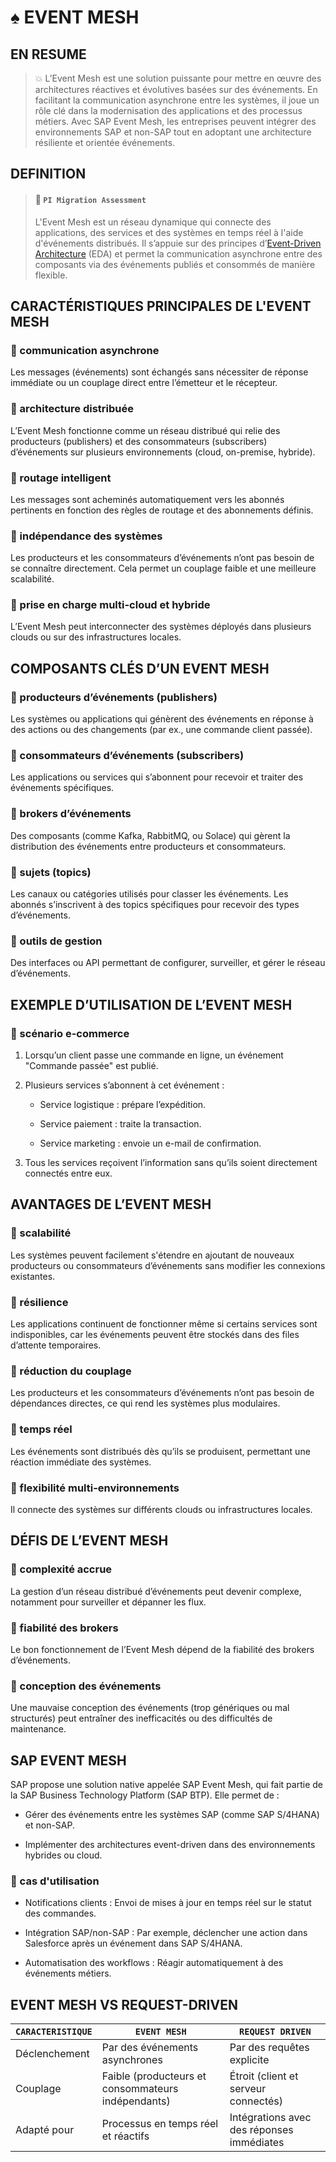 # ♠ EVENT MESH

## EN RESUME

> :boom: L’Event Mesh est une solution puissante pour mettre en œuvre des architectures réactives et évolutives basées sur des événements. En facilitant la communication asynchrone entre les systèmes, il joue un rôle clé dans la modernisation des applications et des processus métiers. Avec SAP Event Mesh, les entreprises peuvent intégrer des environnements SAP et non-SAP tout en adoptant une architecture résiliente et orientée événements.

## DEFINITION

> #### :bookmark: `PI Migration Assessment`
>
> L'Event Mesh est un réseau dynamique qui connecte des applications, des services et des systèmes en temps réel à l'aide d'événements distribués.
> Il s’appuie sur des principes d’[Event-Driven Architecture](../☼%20UNIT%200%20-%20Lexicon/♠%20Event-Driven%20Architecture.md) (EDA) et permet la communication asynchrone entre des composants via des événements publiés et consommés de manière flexible.

## CARACTÉRISTIQUES PRINCIPALES DE L'EVENT MESH

### :small_red_triangle_down: communication asynchrone

Les messages (événements) sont échangés sans nécessiter de réponse immédiate ou un couplage direct entre l’émetteur et le récepteur.

### :small_red_triangle_down: architecture distribuée

L’Event Mesh fonctionne comme un réseau distribué qui relie des producteurs (publishers) et des consommateurs (subscribers) d’événements sur plusieurs environnements (cloud, on-premise, hybride).

### :small_red_triangle_down: routage intelligent

Les messages sont acheminés automatiquement vers les abonnés pertinents en fonction des règles de routage et des abonnements définis.

### :small_red_triangle_down: indépendance des systèmes

Les producteurs et les consommateurs d’événements n’ont pas besoin de se connaître directement. Cela permet un couplage faible et une meilleure scalabilité.

### :small_red_triangle_down: prise en charge multi-cloud et hybride

L’Event Mesh peut interconnecter des systèmes déployés dans plusieurs clouds ou sur des infrastructures locales.

## COMPOSANTS CLÉS D’UN EVENT MESH

### :small_red_triangle_down: producteurs d’événements (publishers)

Les systèmes ou applications qui génèrent des événements en réponse à des actions ou des changements (par ex., une commande client passée).

### :small_red_triangle_down: consommateurs d’événements (subscribers)

Les applications ou services qui s’abonnent pour recevoir et traiter des événements spécifiques.

### :small_red_triangle_down: brokers d’événements

Des composants (comme Kafka, RabbitMQ, ou Solace) qui gèrent la distribution des événements entre producteurs et consommateurs.

### :small_red_triangle_down: sujets (topics)

Les canaux ou catégories utilisés pour classer les événements. Les abonnés s’inscrivent à des topics spécifiques pour recevoir des types d’événements.

### :small_red_triangle_down: outils de gestion

Des interfaces ou API permettant de configurer, surveiller, et gérer le réseau d’événements.

## EXEMPLE D’UTILISATION DE L’EVENT MESH

### :small_red_triangle_down: scénario e-commerce

1. Lorsqu’un client passe une commande en ligne, un événement "Commande passée" est publié.

2. Plusieurs services s’abonnent à cet événement :

   - Service logistique : prépare l’expédition.

   - Service paiement : traite la transaction.

   - Service marketing : envoie un e-mail de confirmation.

3. Tous les services reçoivent l’information sans qu’ils soient directement connectés entre eux.

## AVANTAGES DE L’EVENT MESH

### :small_red_triangle_down: scalabilité

Les systèmes peuvent facilement s'étendre en ajoutant de nouveaux producteurs ou consommateurs d’événements sans modifier les connexions existantes.

### :small_red_triangle_down: résilience

Les applications continuent de fonctionner même si certains services sont indisponibles, car les événements peuvent être stockés dans des files d’attente temporaires.

### :small_red_triangle_down: réduction du couplage

Les producteurs et les consommateurs d’événements n’ont pas besoin de dépendances directes, ce qui rend les systèmes plus modulaires.

### :small_red_triangle_down: temps réel

Les événements sont distribués dès qu’ils se produisent, permettant une réaction immédiate des systèmes.

### :small_red_triangle_down: flexibilité multi-environnements

Il connecte des systèmes sur différents clouds ou infrastructures locales.

## DÉFIS DE L’EVENT MESH

### :small_red_triangle_down: complexité accrue

La gestion d’un réseau distribué d’événements peut devenir complexe, notamment pour surveiller et dépanner les flux.

### :small_red_triangle_down: fiabilité des brokers

Le bon fonctionnement de l’Event Mesh dépend de la fiabilité des brokers d’événements.

### :small_red_triangle_down: conception des événements

Une mauvaise conception des événements (trop génériques ou mal structurés) peut entraîner des inefficacités ou des difficultés de maintenance.

## SAP EVENT MESH

SAP propose une solution native appelée SAP Event Mesh, qui fait partie de la SAP Business Technology Platform (SAP BTP). Elle permet de :

- Gérer des événements entre les systèmes SAP (comme SAP S/4HANA) et non-SAP.

- Implémenter des architectures event-driven dans des environnements hybrides ou cloud.

### :small_red_triangle_down: cas d'utilisation

- Notifications clients : Envoi de mises à jour en temps réel sur le statut des commandes.

- Intégration SAP/non-SAP : Par exemple, déclencher une action dans Salesforce après un événement dans SAP S/4HANA.

- Automatisation des workflows : Réagir automatiquement à des événements métiers.

## EVENT MESH VS REQUEST-DRIVEN

| `CARACTERISTIQUE` | `EVENT MESH`                                       | `REQUEST DRIVEN`                          |
| ----------------- | -------------------------------------------------- | ----------------------------------------- |
| Déclenchement     | Par des événements asynchrones                     | Par des requêtes explicite                |
| Couplage          | Faible (producteurs et consommateurs indépendants) | Étroit (client et serveur connectés)      |
| Adapté pour       | Processus en temps réel et réactifs                | Intégrations avec des réponses immédiates |
